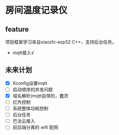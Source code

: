 # 房间温度记录仪

## feature

项目框架学习来自xiaozhi-esp32 C++，支持后台任务。

- mqtt接入√

  

## 未来计划

- [x] Kconfig设置mqtt
- [ ] 启动顺序的并发问题
- [x] 域名解析(mqtt自带的，蠢货
- [ ] 红外控制
- [ ] 系统整体功耗控制
- [ ] 后台任务
- [ ] 巴法云接入
- [ ] 前后端分离的 wifi 配网